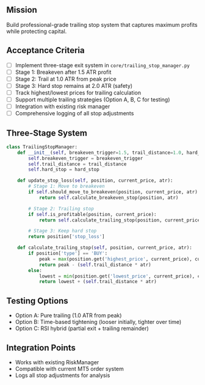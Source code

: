 ## Mission

Build professional-grade trailing stop system that captures maximum profits while protecting capital.

## Acceptance Criteria

- [ ] Implement three-stage exit system in `core/trailing_stop_manager.py`
- [ ] Stage 1: Breakeven after 1.5 ATR profit
- [ ] Stage 2: Trail at 1.0 ATR from peak price
- [ ] Stage 3: Hard stop remains at 2.0 ATR (safety)
- [ ] Track highest/lowest prices for trailing calculation
- [ ] Support multiple trailing strategies (Option A, B, C for testing)
- [ ] Integration with existing risk manager
- [ ] Comprehensive logging of all stop adjustments

## Three-Stage System

```python
class TrailingStopManager:
    def __init__(self, breakeven_trigger=1.5, trail_distance=1.0, hard_stop=2.0):
        self.breakeven_trigger = breakeven_trigger
        self.trail_distance = trail_distance
        self.hard_stop = hard_stop

    def update_stop_loss(self, position, current_price, atr):
        # Stage 1: Move to breakeven
        if self.should_move_to_breakeven(position, current_price, atr):
            return self.calculate_breakeven_stop(position, atr)

        # Stage 2: Trailing stop
        if self.is_profitable(position, current_price):
            return self.calculate_trailing_stop(position, current_price, atr)

        # Stage 3: Keep hard stop
        return position['stop_loss']

    def calculate_trailing_stop(self, position, current_price, atr):
        if position['type'] == 'BUY':
            peak = max(position.get('highest_price', current_price), current_price)
            return peak - (self.trail_distance * atr)
        else:
            lowest = min(position.get('lowest_price', current_price), current_price)
            return lowest + (self.trail_distance * atr)
```

## Testing Options

- Option A: Pure trailing (1.0 ATR from peak)
- Option B: Time-based tightening (looser initially, tighter over time)
- Option C: RSI hybrid (partial exit + trailing remainder)

## Integration Points

- Works with existing RiskManager
- Compatible with current MT5 order system
- Logs all stop adjustments for analysis
